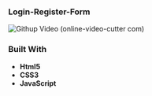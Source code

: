 ### Login-Register-Form
![Githup Video (online-video-cutter com)](https://user-images.githubusercontent.com/60065412/81775695-bf4c1c00-9506-11ea-8a29-c159b1a7ad6c.gif)
 

### Built With
- **Html5**
- **CSS3**
- **JavaScript**

